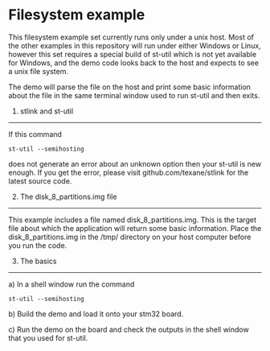 # Filesystem example

This filesystem example set currently runs only under a unix host. Most of the other examples in this repository will run under either Windows or Linux, however this set requires a special build of st-util which is not yet available for Windows, and the demo code looks back to the host and expects to see a unix file system. 

The demo will parse the file on the host and print some basic information about the file in the same terminal window used to run st-util and then exits.

1. stlink and st-util
----------
If this command 
```
st-util --semihosting
```
does not generate an error about an unknown option then your st-util is new enough. If you get the error, please visit github.com/texane/stlink for the latest source code.

2. The disk_8_partitions.img file
----------
This example includes a file named disk_8_partitions.img. This is the target file about which the application will return some basic information. Place the disk_8_partitions.img in the /tmp/ directory on your host computer before you run the code.

3. The basics
----------
a) In a shell window run the command
```
st-util --semihosting
```
b) Build the demo and load it onto your stm32 board. 

c) Run the demo on the board and check the outputs in the shell window that you used for st-util.





